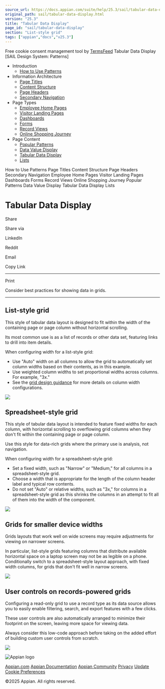 ```yaml
---
source_url: https://docs.appian.com/suite/help/25.3/sail/tabular-data-display.html
original_path: sail/tabular-data-display.html
version: "25.3"
title: "Tabular Data Display"
page_id: "sail/tabular-data-display"
section: "List-style grid"
tags: ["appian","docs","v25.3"]
---
```



Free cookie consent management tool by [TermsFeed](https://www.termsfeed.com/) Tabular Data Display \[SAIL Design System: Patterns\]

-   Introduction
    -   [How to Use Patterns](/suite/help/25.3/sail/introduction.html)
-   Information Architecture
    -   [Page Titles](/suite/help/25.3/sail/page-titles.html)
    -   [Content Structure](/suite/help/25.3/sail/content-structure.html)
    -   [Page Headers](/suite/help/25.3/sail/page-headers.html)
    -   [Secondary Navigation](/suite/help/25.3/sail/secondary-navigation.html)
-   Page Types
    -   [Employee Home Pages](/suite/help/25.3/sail/employee-home-pages.html)
    -   [Visitor Landing Pages](/suite/help/25.3/sail/visitor-landing-pages.html)
    -   [Dashboards](/suite/help/25.3/sail/dashboards.html)
    -   [Forms](/suite/help/25.3/sail/forms.html)
    -   [Record Views](/suite/help/25.3/sail/record-views.html)
    -   [Online Shopping Journey](/suite/help/25.3/sail/online-shopping-journey.html)
-   Page Content
    -   [Popular Patterns](/suite/help/25.3/sail/popular-patterns.html)
    -   [Data Value Display](/suite/help/25.3/sail/data-value-display.html)
    -   [Tabular Data Display](#)
    -   [Lists](/suite/help/25.3/sail/lists.html)

How to Use Patterns Page Titles Content Structure Page Headers Secondary Navigation Employee Home Pages Visitor Landing Pages Dashboards Forms Record Views Online Shopping Journey Popular Patterns Data Value Display Tabular Data Display Lists

# Tabular Data Display

Share

Share via

LinkedIn

Reddit

Email

Copy Link

* * *

Print

Consider best practices for showing data in grids.

* * *

## List-style grid

This style of tabular data layout is designed to fit within the width of the containing page or page column without horizontal scrolling.

Its most common use is as a list of records or other data set, featuring links to drill into item details.

When configuring width for a list-style grid:

-   Use "Auto" width on all columns to allow the grid to automatically set column widths based on their contents, as in this example.
-   Use weighted column widths to set proportional widths across columns. For example, "3x."
-   See the [grid design guidance](ux-grids.html) for more details on column width configurations.

![](ds-images/image31.png)

## Spreadsheet-style grid

This style of tabular data layout is intended to feature fixed widths for each column, with horizontal scrolling to overflowing grid columns when they don't fit within the containing page or page column.

Use this style for data-rich grids where the primary use is analysis, not navigation.

When configuring width for a spreadsheet-style grid:

-   Set a fixed width, such as "Narrow" or "Medium," for all columns in a spreadsheet-style grid.
-   Choose a width that is appropriate for the length of the column header label and typical row contents.
-   Do not set "Auto" or relative widths, such as "3x," for columns in a spreadsheet-style grid as this shrinks the columns in an attempt to fit all of them into the width of the component.

![](ds-images/image37.png)

## Grids for smaller device widths

Grids layouts that work well on wide screens may require adjustments for viewing on narrower screens.

In particular, list-style grids featuring columns that distribute available horizontal space on a laptop screen may not be as legible on a phone. Conditionally switch to a spreadsheet-style layout approach, with fixed width columns, for grids that don't fit well in narrow screens.

![](ds-images/image40.png)

## User controls on records-powered grids

Configuring a read-only grid to use a record type as its data source allows you to easily enable filtering, search, and export features with a few clicks.

These user controls are also automatically arranged to minimize their footprint on the screen, leaving more space for viewing data.

Always consider this low-code approach before taking on the added effort of building custom user controls from scratch.

![](ds-images/image62.png)

![Appian logo](../images/design-sys/logo-appian-white-rebrand.svg)

[Appian.com](https://www.appian.com/) [Appian Documentation](/suite/help/25.3/) [Appian Community](https://community.appian.com) [Privacy](https://appian.com/legal/privacy-information.html) [Update Cookie Preferences](#)
 

©2025 Appian. All rights reserved.